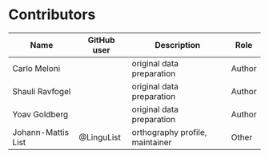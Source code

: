# Contributors

Name | GitHub user | Description | Role |
--- | --- | --- | --- |
Carlo Meloni | | original data preparation | Author
Shauli Ravfogel | | original data preparation | Author 
Yoav Goldberg | | original data preparation | Author
Johann-Mattis List | @LinguList| orthography profile, maintainer | Other
